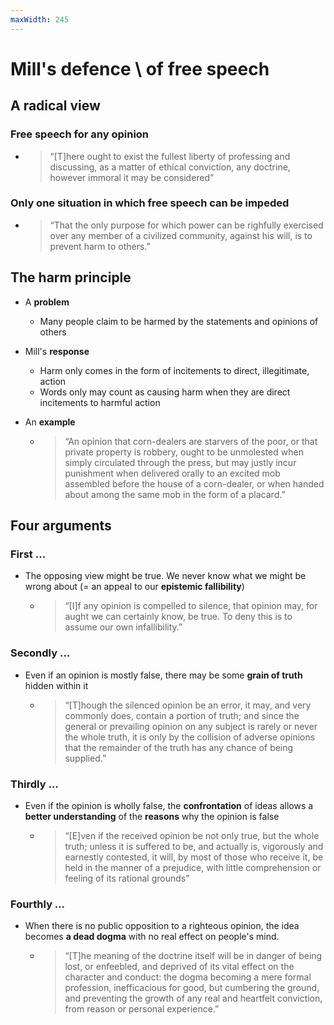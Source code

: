 ```yaml
---
maxWidth: 245
---
```


# Mill's defence \\ of free speech

## A radical view

###  Free speech **for any opinion** 

- <blockquote>“[T]here ought to exist the fullest liberty of professing and discussing, as a matter of ethical conviction, any doctrine, however immoral it may be considered”</blockquote>

### **Only one situation** in which free speech can be impeded

- <blockquote>“That the only purpose for which power can be righfully exercised over any member of a civilized community, against his will, is to prevent harm to others.”</blockquote>

## The harm principle

- A **problem**
	- Many people claim to be harmed by the statements and opinions of others

- Mill's **response**
	- Harm only comes in the form of incitements to direct, illegitimate, action
	- Words only may count as causing harm when they are direct incitements to harmful action 

- An **example** 
  - <blockquote>“An opinion that corn-dealers are starvers of the poor, or that private property is robbery, ought to be unmolested when simply circulated through the press, but may justly incur punishment when delivered orally to an excited mob assembled before the house of a corn-dealer, or when handed about among the same mob in the form of a placard.”</blockquote>

## Four arguments

### **First …**

- The opposing view might be true. We never know what we might be wrong about (= an appeal to our **epistemic fallibility**) 
	- <blockquote>“[I]f any opinion is compelled to silence, that opinion may, for aught we can certainly know, be true. To deny this is to assume our own infallibility.”</blockquote>

### **Secondly …**

- Even if an opinion is mostly false, there may be some **grain of truth** hidden within it 
	- <blockquote>“[T]hough the silenced opinion be an error, it may, and very commonly does, contain a portion of truth; and since the general or prevailing opinion on any subject is rarely or never the whole truth, it is only by the collision of adverse opinions that the remainder of the truth has any chance of being supplied.”</blockquote>

### **Thirdly …**

- Even if the opinion is wholly false, the **confrontation** of ideas allows a **better understanding** of the **reasons** why the opinion is false 
	- <blockquote>“[E]ven if the received opinion be not only true, but the whole truth; unless it is suffered to be, and actually is, vigorously and earnestly contested, it will, by most of those who receive it, be held in the manner of a prejudice, with little comprehension or feeling of its rational grounds”</blockquote>

### **Fourthly …**

- When there is no public opposition to a righteous opinion, the idea becomes **a dead dogma** with no real effect on people's mind.
	- <blockquote>“[T]he meaning of the doctrine itself will be in danger of being lost, or enfeebled, and deprived of its vital effect on the character and conduct: the dogma becoming a mere formal profession, inefficacious for good, but cumbering the ground, and preventing the growth of any real and heartfelt conviction, from reason or personal experience.”</blockquote>